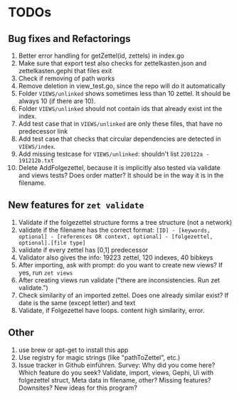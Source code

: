 # TODOs 

## Bug fixes and Refactorings

1. Better error handling for getZettel(id, zettels) in index.go
2. Make sure that export test also checks for zettelkasten.json and zettelkasten.gephi that files exit
3. Check if removing of path works
4. Remove deletion in view_test.go, since the repo will do it automatically
5. Folder `VIEWS/unlinked` shows sometimes less than 10 zettel. It should be always 10 (if there are 10).
6. Folder `VIEWS/unlinked` should not contain ids that already exist int the index.
7. Add test case that in `VIEWS/unlinked` are only these files, that have no predecessor link
8. Add test case that checks that circular dependencies are detected in `VIEWS/index`.
9. Add missing testcase for `VIEWS/unlinked`: shouldn't list `220122a - 191212b.txt`
10. Delete AddFolgezettel, because it is implicitly also tested via validate and views tests? Does order matter? It should be in the way it is in the filename.

## New features for `zet validate`

1. Validate if the folgezettel structure forms a tree structure (not a network)
2. validate if the filename has the correct format:
   `[ID] - [keywords, optional] - [references OR context, optional] - [folgezettel, optional].[file type]`
3. validate if every zettel has [0,1] predecessor
4. Validator also gives the info: 19223 zettel, 120 indexes, 40 bibkeys
5. After importing, ask with prompt: do you want to create new views? If yes, run `zet views`
6. After creating views run validate ("there are inconsistencies. Run zet validate.")
7. Check similarity of an imported zettel. Does one already similar exist? If date is the same (except letter) and text
8. Validate, if Folgezettel have loops.
    content high similarity, error.

## Other

1. use brew or apt-get to install this app
1. Use registry for magic strings (like "pathToZettel", etc.)
2. Issue tracker in Github einführen. Survey: Why did you come here? Which feature do you seek? Validate, import, views, Gephi, Ui
   with folgezettel struct, Meta data in filename, other? Missing features? Downsites? New ideas for this program?